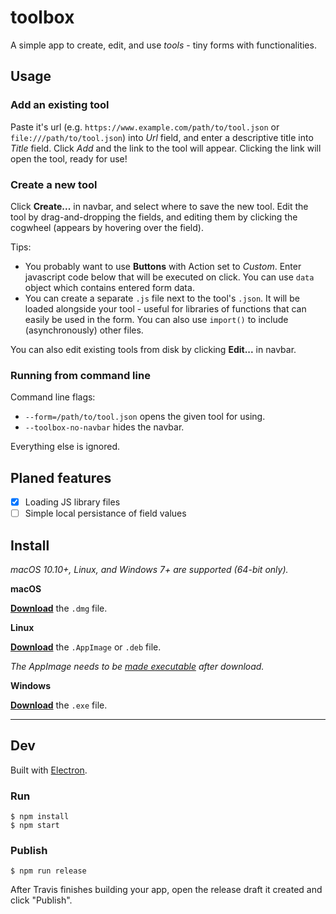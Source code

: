 # toolbox

A simple app to create, edit, and use *tools* - tiny forms with functionalities.

## Usage

### Add an existing tool

Paste it's url (e.g. `https://www.example.com/path/to/tool.json` or `file:///path/to/tool.json`) into *Url* field, and enter a descriptive title into *Title* field. Click *Add* and the link to the tool will appear. Clicking the link will open the tool, ready for use!

### Create a new tool

Click **Create...** in navbar, and select where to save the new tool. Edit the tool by drag-and-dropping the fields, and editing them by clicking the cogwheel (appears by hovering over the field).

Tips:

- You probably want to use **Buttons** with Action set to *Custom*. Enter javascript code below that will be executed on click. You can use `data` object which contains entered form data.
- You can create a separate `.js` file next to the tool's `.json`. It will be loaded alongside your tool - useful for libraries of functions that can easily be used in the form. You can also use `import()` to include (asynchronously) other files.

You can also edit existing tools from disk by clicking **Edit...** in navbar.

### Running from command line

Command line flags:

- `--form=/path/to/tool.json` opens the given tool for using.
- `--toolbox-no-navbar` hides the navbar.

Everything else is ignored.


## Planed features

 - [X] Loading JS library files
 - [ ] Simple local persistance of field values

## Install

*macOS 10.10+, Linux, and Windows 7+ are supported (64-bit only).*

**macOS**

[**Download**](https://github.com/profmagija/toolbox/releases/latest) the `.dmg` file.

**Linux**

[**Download**](https://github.com/profmagija/toolbox/releases/latest) the `.AppImage` or `.deb` file.

*The AppImage needs to be [made executable](http://discourse.appimage.org/t/how-to-make-an-appimage-executable/80) after download.*

**Windows**

[**Download**](https://github.com/profmagija/toolbox/releases/latest) the `.exe` file.


---


## Dev

Built with [Electron](https://electronjs.org).

### Run

```
$ npm install
$ npm start
```

### Publish

```
$ npm run release
```

After Travis finishes building your app, open the release draft it created and click "Publish".
